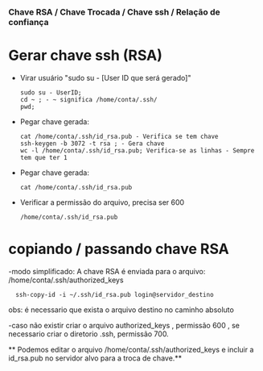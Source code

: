 ### Chave RSA / Chave Trocada / Chave ssh / Relação de confiança

# Gerar chave ssh (RSA)

- Virar usuário "sudo su - [User ID que será gerado]"
  
      sudo su - UserID;
      cd ~ ; - ~ significa /home/conta/.ssh/
      pwd;
  
- Pegar chave gerada:
  
      cat /home/conta/.ssh/id_rsa.pub - Verifica se tem chave
      ssh-keygen -b 3072 -t rsa ; - Gera chave
      wc -l /home/conta/.ssh/id_rsa.pub; Verifica-se as linhas - Sempre tem que ter 1
  
- Pegar chave gerada: 

      cat /home/conta/.ssh/id_rsa.pub

- Verificar a permissão do arquivo, precisa ser 600
  
      /home/conta/.ssh/id_rsa.pub

# copiando / passando chave RSA
-modo simplificado: A chave RSA é enviada para o arquivo:  /home/conta/.ssh/authorized_keys

      ssh-copy-id -i ~/.ssh/id_rsa.pub login@servidor_destino

obs: é necessario que exista o arquivo destino no caminho absoluto

-caso não existir criar o arquivo authorized_keys , permissão 600 , se necessario criar o diretorio .ssh, permissão 700. 

** Podemos editar o arquivo  /home/conta/.ssh/authorized_keys e incluir a id_rsa.pub no servidor alvo para a troca de chave.**
